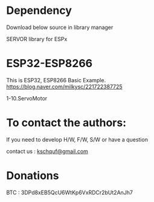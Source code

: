# Dependency

  Download below source in library manager
  
  SERVOR library for ESPx

# ESP32-ESP8266

   This is ESP32, ESP8266 Basic Example. 
   https://blog.naver.com/milkysc/221722387725
   
   1-10.ServoMotor

# To contact the authors:

If you need to develop H/W, F/W, S/W or have a question

contact us : kschquf@gmail.com


# Donations

BTC : 3DPd8xEB5QcU6WtKp6VxRDCr2bUt2AnJh7
